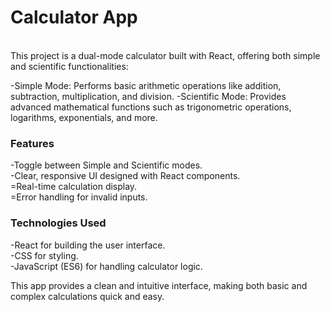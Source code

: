 <strong><h1>Calculator App</h1></strong><br>
This project is a dual-mode calculator built with React, offering both simple and scientific functionalities:

-Simple Mode: Performs basic arithmetic operations like addition, subtraction, multiplication, and division.
-Scientific Mode: Provides advanced mathematical functions such as trigonometric operations, logarithms, exponentials, and more.
<br>
<strong><h3>Features</h3></strong>
-Toggle between Simple and Scientific modes.<br>
-Clear, responsive UI designed with React components.<br>
=Real-time calculation display.<br>
=Error handling for invalid inputs.<br>

<strong><h3>Technologies Used</h3></strong>
-React for building the user interface.<br>
-CSS for styling.<br>
-JavaScript (ES6) for handling calculator logic.<br>

This app provides a clean and intuitive interface, making both basic and complex calculations quick and easy.
